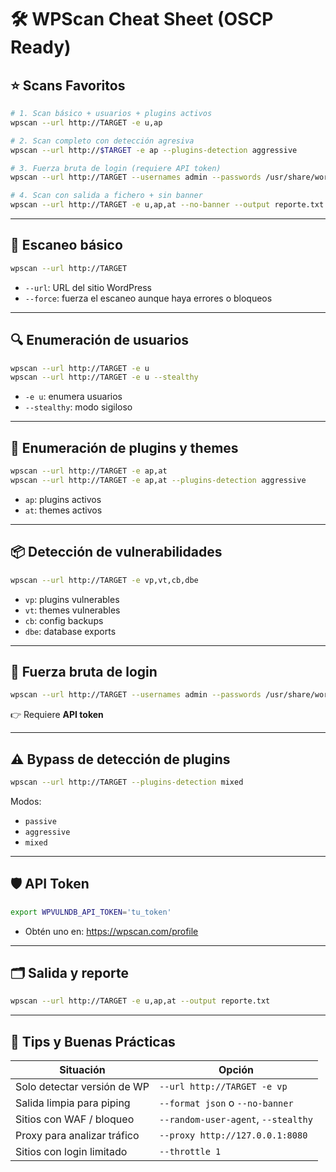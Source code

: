 # 🛠️ WPScan Cheat Sheet (OSCP Ready)

## ⭐ Scans Favoritos

```bash
# 1. Scan básico + usuarios + plugins activos
wpscan --url http://TARGET -e u,ap

# 2. Scan completo con detección agresiva
wpscan --url http://$TARGET -e ap --plugins-detection aggressive

# 3. Fuerza bruta de login (requiere API token)
wpscan --url http://TARGET --usernames admin --passwords /usr/share/wordlists/rockyou.txt

# 4. Scan con salida a fichero + sin banner
wpscan --url http://TARGET -e u,ap,at --no-banner --output reporte.txt
```

---

## 🔧 Escaneo básico

```bash
wpscan --url http://TARGET
```

- `--url`: URL del sitio WordPress
- `--force`: fuerza el escaneo aunque haya errores o bloqueos

---

## 🔍 Enumeración de usuarios

```bash
wpscan --url http://TARGET -e u
wpscan --url http://TARGET -e u --stealthy
```

- `-e u`: enumera usuarios
- `--stealthy`: modo sigiloso

---

## 🧩 Enumeración de plugins y themes

```bash
wpscan --url http://TARGET -e ap,at
wpscan --url http://TARGET -e ap,at --plugins-detection aggressive
```

- `ap`: plugins activos
- `at`: themes activos

---

## 📦 Detección de vulnerabilidades

```bash
wpscan --url http://TARGET -e vp,vt,cb,dbe
```

- `vp`: plugins vulnerables
- `vt`: themes vulnerables
- `cb`: config backups
- `dbe`: database exports

---

## 🔑 Fuerza bruta de login

```bash
wpscan --url http://TARGET --usernames admin --passwords /usr/share/wordlists/rockyou.txt
```

👉 Requiere **API token**

---

## ⚠️ Bypass de detección de plugins

```bash
wpscan --url http://TARGET --plugins-detection mixed
```

Modos:
- `passive`
- `aggressive`
- `mixed`

---

## 🛡️ API Token

```bash
export WPVULNDB_API_TOKEN='tu_token'
```

- Obtén uno en: https://wpscan.com/profile

---

## 🗂️ Salida y reporte

```bash
wpscan --url http://TARGET -e u,ap,at --output reporte.txt
```

---

## 🧠 Tips y Buenas Prácticas

| Situación                          | Opción                                |
|-----------------------------------|----------------------------------------|
| Solo detectar versión de WP       | `--url http://TARGET -e vp`           |
| Salida limpia para piping         | `--format json` o `--no-banner`       |
| Sitios con WAF / bloqueo          | `--random-user-agent`, `--stealthy`   |
| Proxy para analizar tráfico       | `--proxy http://127.0.0.1:8080`       |
| Sitios con login limitado         | `--throttle 1`                        |